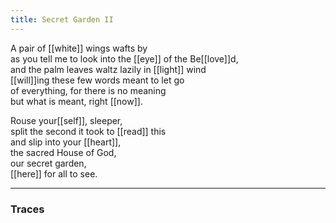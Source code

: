 ```yaml
---
title: Secret Garden II
---
```


A pair of [[white]] wings wafts by  
as you tell me to look into the [[eye]] of the Be[[love]]d,  
and the palm leaves waltz lazily in [[light]] wind  
[[will]]ing these few words meant to let go  
of everything, for there is no meaning  
but what is meant, right [[now]].  
  
Rouse your[[self]], sleeper,  
split the second it took to [[read]] this  
and slip into your [[heart]],  
the sacred House of God,  
our secret garden,  
[[here]] for all to see.   

---

### Traces